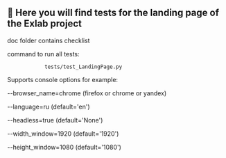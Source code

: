 ## 🌈 Here you will find tests for the landing page of the Exlab project

doc folder contains checklist

command to run all tests:

                tests/test_LandingPage.py



Supports console options for example:

--browser_name=chrome  (firefox or chrome or yandex)

--language=ru  (default='en')

--headless=true  (default='None')

--width_window=1920  (default='1920')

--height_window=1080  (default='1080')
